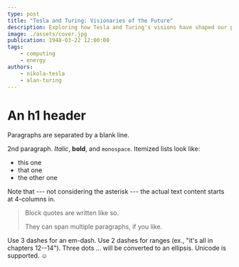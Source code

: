 ```yaml
---
type: post
title: "Tesla and Turing: Visionaries of the Future"
description: Exploring how Tesla and Turing's visions have shaped our present and future.
image: ./assets/cover.jpg
publication: 1948-03-22 12:00:00
tags: 
    - computing
    - energy
authors: 
    - nikola-tesla
    - alan-turing
---
```




# An h1 header

Paragraphs are separated by a blank line.

2nd paragraph. *Italic*, **bold**, and `monospace`. Itemized lists
look like:

  * this one
  * that one
  * the other one

Note that --- not considering the asterisk --- the actual text
content starts at 4-columns in.

> Block quotes are
> written like so.
>
> They can span multiple paragraphs,
> if you like.

Use 3 dashes for an em-dash. Use 2 dashes for ranges (ex., "it's all
in chapters 12--14"). Three dots ... will be converted to an ellipsis.
Unicode is supported. ☺
